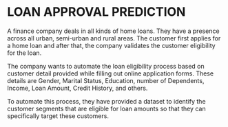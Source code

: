 # LOAN APPROVAL PREDICTION


A finance company deals in all kinds of home loans. They have a presence across all urban, semi-urban and rural areas. The customer first applies for a home loan and after that, the company validates the customer eligibility for the loan.

The company wants to automate the loan eligibility process based on customer detail provided while filling out online application forms. These details are Gender, Marital Status, Education, number of Dependents, Income, Loan Amount, Credit History, and others.

To automate this process, they have provided a dataset to identify the customer segments that are eligible for loan amounts so that they can specifically target these customers.


